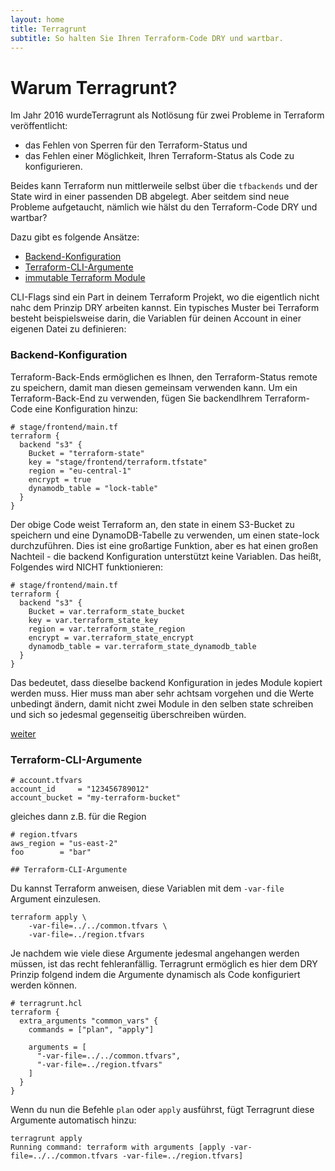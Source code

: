 ```yaml
---
layout: home
title: Terragrunt
subtitle: So halten Sie Ihren Terraform-Code DRY und wartbar.
---
```


# Warum Terragrunt?


Im Jahr 2016 wurdeTerragrunt als Notlösung für zwei Probleme in Terraform veröffentlicht:

* das Fehlen von Sperren für den Terraform-Status und
* das Fehlen einer Möglichkeit, Ihren Terraform-Status als Code zu konfigurieren.

Beides kann Terraform nun mittlerweile selbst über die `tfbackends` und der State wird in einer passenden DB abgelegt. Aber seitdem sind neue Probleme aufgetaucht, nämlich wie hälst du den Terraform-Code DRY und wartbar?

Dazu gibt es folgende Ansätze:

* [Backend-Konfiguration](#backend-konfiguration)
* [Terraform-CLI-Argumente](#terraform-cli-argumente)
* [immutable Terraform Module](projektstruktur/module-local-remote.md)

CLI-Flags sind ein Part in deinem Terraform Projekt, wo die eigentlich nicht nahc dem Prinzip DRY arbeiten kannst. Ein typisches Muster bei Terraform besteht beispielsweise darin, die Variablen für deinen Account in einer eigenen Datei zu definieren:


### Backend-Konfiguration
Terraform-Back-Ends ermöglichen es Ihnen, den Terraform-Status remote zu speichern, damit man diesen gemeinsam verwenden kann.
Um ein Terraform-Back-End zu verwenden, fügen Sie backendIhrem Terraform-Code eine Konfiguration hinzu:

```
# stage/frontend/main.tf
terraform {
  backend "s3" {
    Bucket = "terraform-state"
    key = "stage/frontend/terraform.tfstate"
    region = "eu-central-1"
    encrypt = true
    dynamodb_table = "lock-table"
  }
}
```
Der obige Code weist Terraform an, den state in einem S3-Bucket zu speichern und eine DynamoDB-Tabelle zu verwenden, um einen state-lock durchzuführen. Dies ist eine großartige Funktion, aber es hat einen großen Nachteil - die backend Konfiguration unterstützt keine Variablen. Das heißt, Folgendes wird NICHT funktionieren:

```
# stage/frontend/main.tf
terraform {
  backend "s3" {
    Bucket = var.terraform_state_bucket
    key = var.terraform_state_key
    region = var.terraform_state_region
    encrypt = var.terraform_state_encrypt
    dynamodb_table = var.terraform_state_dynamodb_table
  }
}
```

Das bedeutet, dass dieselbe backend Konfiguration in jedes Module kopiert werden muss. Hier muss man aber sehr achtsam vorgehen und die Werte unbedingt ändern, damit nicht zwei Module in den selben state schreiben und sich so jedesmal gegenseitig überschreiben würden.


[weiter](/terragrunt/dynamisches-remote-state-management.html)

### Terraform-CLI-Argumente

```
# account.tfvars
account_id     = "123456789012"
account_bucket = "my-terraform-bucket"
```

gleiches dann z.B. für die Region

```
# region.tfvars
aws_region = "us-east-2"
foo        = "bar"

## Terraform-CLI-Argumente
```

Du kannst Terraform anweisen, diese Variablen mit dem `-var-file` Argument einzulesen.

```
terraform apply \
    -var-file=../../common.tfvars \
    -var-file=../region.tfvars
```

Je nachdem wie viele diese Argumente jedesmal angehangen werden müssen, ist das recht fehleranfällig. Terragrunt ermöglich es hier
dem DRY Prinzip folgend indem die Argumente dynamisch als Code konfiguriert werden können.

```
# terragrunt.hcl
terraform {
  extra_arguments "common_vars" {
    commands = ["plan", "apply"]

    arguments = [
      "-var-file=../../common.tfvars",
      "-var-file=../region.tfvars"
    ]
  }
}
```
Wenn du  nun die Befehle `plan` oder `apply` ausführst, fügt Terragrunt diese Argumente automatisch hinzu:

```
terragrunt apply
Running command: terraform with arguments [apply -var-file=../../common.tfvars -var-file=../region.tfvars]
```
